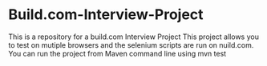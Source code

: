 # Build.com-Interview-Project
This is a repository for a build.com Interview Project
This project allows you to test on mutiple browsers and the selenium scripts are run on nuild.com.
You can run the project from Maven command line using mvn test
